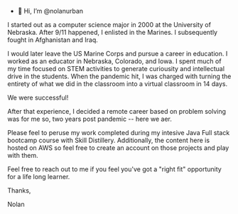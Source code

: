 - 👋 Hi, I’m @nolanurban

I started out as a computer science major in 2000 at the University of Nebraska.  After 9/11 happened, I enlisted in the Marines.  I subsequently fought in Afghanistan and Iraq.

I would later leave the US Marine Corps and pursue a career in education.  I worked as an educator in Nebraska, Colorado, and Iowa.  I spent much of my time focused on STEM activities to generate curiousity and intellectual drive in the students.  When the pandemic hit, I was charged with turning the entirety of what we did in the classroom into a virtual classroom in 14 days.

We were successful!

After that experience, I decided a remote career based on problem solving was for me so, two years post pandemic -- here we aer.

Please feel to peruse my work completed during my intesive Java Full stack bootcamp course with Skill Distillery.  Additionally, the content here is hosted on AWS so feel free to create an account on those projects and play with them.

Feel free to reach out to me if you feel you've got a "right fit" opportunity for a life long learner.

Thanks,

Nolan 
<!---
nolanurban/nolanurban is a ✨ special ✨ repository because its `README.md` (this file) appears on your GitHub profile.
You can click the Preview link to take a look at your changes.
--->
